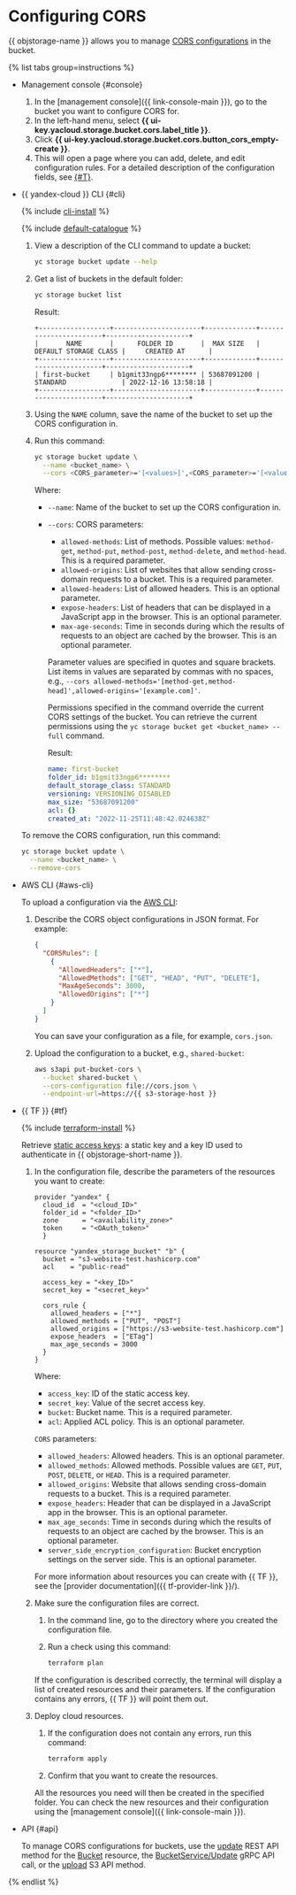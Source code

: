 # Configuring CORS

{{ objstorage-name }} allows you to manage [CORS configurations](../../concepts/cors.md) in the bucket.

{% list tabs group=instructions %}

- Management console {#console}

   1. In the [management console]({{ link-console-main }}), go to the bucket you want to configure CORS for.
   1. In the left-hand menu, select **{{ ui-key.yacloud.storage.bucket.cors.label_title }}**.
   1. Click **{{ ui-key.yacloud.storage.bucket.cors.button_cors_empty-create }}**.
   1. This will open a page where you can add, delete, and edit configuration rules. For a detailed description of the configuration fields, see [{#T}](../../s3/api-ref/cors/xml-config.md).

- {{ yandex-cloud }} CLI {#cli}

   {% include [cli-install](../../../_includes/cli-install.md) %}

   {% include [default-catalogue](../../../_includes/default-catalogue.md) %}

   1. View a description of the CLI command to update a bucket:

      ```bash
      yc storage bucket update --help
      ```

   1. Get a list of buckets in the default folder:

      ```bash
      yc storage bucket list
      ```

      Result:

      ```text
      +------------------+----------------------+-------------+-----------------------+---------------------+
      |       NAME       |      FOLDER ID       |  MAX SIZE   | DEFAULT STORAGE CLASS |     CREATED AT      |
      +------------------+----------------------+-------------+-----------------------+---------------------+
      | first-bucket     | b1gmit33ngp6******** | 53687091200 | STANDARD              | 2022-12-16 13:58:18 |
      +------------------+----------------------+-------------+-----------------------+---------------------+
      ```

   1. Using the `NAME` column, save the name of the bucket to set up the CORS configuration in.
   1. Run this command:

      ```bash
      yc storage bucket update \
        --name <bucket_name> \
        --cors <CORS_parameter>='[<values>]',<CORS_parameter>='[<values>]',...
      ```

      Where:
      * `--name`: Name of the bucket to set up the CORS configuration in.
      * `--cors`: CORS parameters:
         * `allowed-methods`: List of methods. Possible values: `method-get`, `method-put`, `method-post`, `method-delete`, and `method-head`. This is a required parameter.
         * `allowed-origins`: List of websites that allow sending cross-domain requests to a bucket. This is a required parameter.
         * `allowed-headers`: List of allowed headers. This is an optional parameter.
         * `expose-headers`: List of headers that can be displayed in a JavaScript app in the browser. This is an optional parameter.
         * `max-age-seconds`: Time in seconds during which the results of requests to an object are cached by the browser. This is an optional parameter.

         Parameter values are specified in quotes and square brackets. List items in values are separated by commas with no spaces, e.g., `--cors allowed-methods='[method-get,method-head]',allowed-origins='[example.com]'`.

         Permissions specified in the command override the current CORS settings of the bucket. You can retrieve the current permissions using the `yc storage bucket get <bucket_name> --full` command.

         Result:

         ```yaml
         name: first-bucket
         folder_id: b1gmit33ngp6********
         default_storage_class: STANDARD
         versioning: VERSIONING_DISABLED
         max_size: "53687091200"
         acl: {}
         created_at: "2022-11-25T11:48:42.024638Z"
         ```

   To remove the CORS configuration, run this command:

   ```bash
   yc storage bucket update \
     --name <bucket_name> \
     --remove-cors
   ```

- AWS CLI {#aws-cli}

   To upload a configuration via the [AWS CLI](../../tools/aws-cli.md):

   1. Describe the CORS object configurations in JSON format. For example:

      ```json
      {
        "CORSRules": [
          {
            "AllowedHeaders": ["*"],
            "AllowedMethods": ["GET", "HEAD", "PUT", "DELETE"],
            "MaxAgeSeconds": 3000,
            "AllowedOrigins": ["*"]
          }
        ]
      }
      ```

      You can save your configuration as a file, for example, `cors.json`.

   1. Upload the configuration to a bucket, e.g., `shared-bucket`:

      ```bash
      aws s3api put-bucket-cors \
        --bucket shared-bucket \
        --cors-configuration file://cors.json \
        --endpoint-url=https://{{ s3-storage-host }}
      ```

- {{ TF }} {#tf}

   {% include [terraform-install](../../../_includes/terraform-install.md) %}

   Retrieve [static access keys](../../../iam/operations/sa/create-access-key.md): a static key and a key ID used to authenticate in {{ objstorage-short-name }}.

   1. In the configuration file, describe the parameters of the resources you want to create:

      
      ```hcl
      provider "yandex" {
        cloud_id  = "<cloud_ID>"
        folder_id = "<folder_ID>"
        zone      = "<availability_zone>"
        token     = "<OAuth_token>"
        }

      resource "yandex_storage_bucket" "b" {
        bucket = "s3-website-test.hashicorp.com"
        acl    = "public-read"

        access_key = "<key_ID>"
        secret_key = "<secret_key>"

        cors_rule {
          allowed_headers = ["*"]
          allowed_methods = ["PUT", "POST"]
          allowed_origins = ["https://s3-website-test.hashicorp.com"]
          expose_headers  = ["ETag"]
          max_age_seconds = 3000
        }
      }
      ```



      Where:

      * `access_key`: ID of the static access key.
      * `secret_key`: Value of the secret access key.
      * `bucket`: Bucket name. This is a required parameter.
      * `acl`: Applied ACL policy. This is an optional parameter.

      `CORS` parameters:
      * `allowed_headers`: Allowed headers. This is an optional parameter.
      * `allowed_methods`: Allowed methods. Possible values are `GET`, `PUT`, `POST`, `DELETE`, or `HEAD`. This is a required parameter.
      * `allowed_origins`: Website that allows sending cross-domain requests to a bucket. This is a required parameter.
      * `expose_headers`: Header that can be displayed in a JavaScript app in the browser. This is an optional parameter.
      * `max_age_seconds`: Time in seconds during which the results of requests to an object are cached by the browser. This is an optional parameter.
      * `server_side_encryption_configuration`: Bucket encryption settings on the server side. This is an optional parameter.

      For more information about resources you can create with {{ TF }}, see the [provider documentation]({{ tf-provider-link }}/).

   1. Make sure the configuration files are correct.
      1. In the command line, go to the directory where you created the configuration file.
      1. Run a check using this command:

         ```bash
         terraform plan
         ```

      If the configuration is described correctly, the terminal will display a list of created resources and their parameters. If the configuration contains any errors, {{ TF }} will point them out.

   1. Deploy cloud resources.
      1. If the configuration does not contain any errors, run this command:

         ```bash
         terraform apply
         ```

      1. Confirm that you want to create the resources.

      All the resources you need will then be created in the specified folder. You can check the new resources and their configuration using the [management console]({{ link-console-main }}).

- API {#api}

   To manage CORS configurations for buckets, use the [update](../../api-ref/Bucket/update.md) REST API method for the [Bucket](../../api-ref/Bucket/index.md) resource, the [BucketService/Update](../../api-ref/grpc/bucket_service.md#Update) gRPC API call, or the [upload](../../s3/api-ref/cors/upload.md) S3 API method.

{% endlist %}
